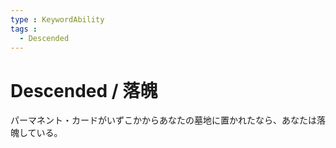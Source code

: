 ```yaml
---
type : KeywordAbility
tags : 
  - Descended
---
```

# Descended / 落魄

パーマネント・カードがいずこかからあなたの墓地に置かれたなら、あなたは落魄している。
